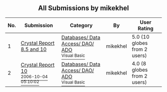 ﻿<div align="center">

## All Submissions by mikekhel

</div>

No.  | Submission | Category | By   | User Rating
---- | ---------- | -------- | ---- | -----------
1 | [Crystal Report 8\.5 and 10<br />](https://github.com/Planet-Source-Code/mikekhel-crystal-report-8-5-and-10__1-66701) | [Databases/ Data Access/ DAO/ ADO<br /><sup>Visual Basic</sup>](../ByCategory/databases-data-access-dao-ado__1-6.md) | mikekhel | 5.0 (10 globes from 2 users)
2 | [Crystal Report 10<br /><sup>2006-10-04 05:10:02</sup>](https://github.com/Planet-Source-Code/mikekhel-crystal-report-10__1-66702) | [Databases/ Data Access/ DAO/ ADO<br /><sup>Visual Basic</sup>](../ByCategory/databases-data-access-dao-ado__1-6.md) | mikekhel | 4.0 (8 globes from 2 users)

